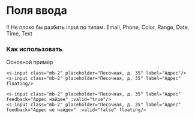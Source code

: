 # Поля ввода

!! Не плохо бы разбить input по типам. Email, Phone, Color, Range, Date, Time, Text

### Как использовать
Основной пример
<s-input class="mb-2" placeholder="Песочная, д. 35" label="Адрес"/>
<s-input class="mb-2" placeholder="Песочная, д. 35" label="Адрес" floating/>

<s-input class="mb-2" placeholder="Песочная, д. 35" label="Адрес" feedback="Адрес найден" :valid="true"/>
<s-input class="mb-2" placeholder="Песочная, д. 35" label="Адрес" feedback="Адрес не найден" :valid="false" floating/>

<p>
<s-color class="mb-2" label="Цвет" v-model="color" :valid="false"/>
</p>

``` vue
<s-input class="mb-2" placeholder="Песочная, д. 35" label="Адрес"/>
<s-input class="mb-2" placeholder="Песочная, д. 35" label="Адрес" floating/>

<s-input class="mb-2" placeholder="Песочная, д. 35" label="Адрес" feedback="Адрес найден" :valid="true"/>
<s-input class="mb-2" placeholder="Песочная, д. 35" label="Адрес" feedback="Адрес не найден" :valid="false" floating/>
```


<script>
export default {
    data() {
        return {
            color: '#563d7c',
        }
    }
}
</script>